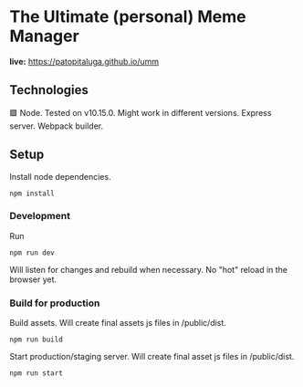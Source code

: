 # The Ultimate (personal) Meme Manager

**live:** https://patopitaluga.github.io/umm

## Technologies

🟩 Node. Tested on v10.15.0. Might work in different versions.
Express server. Webpack builder.

## Setup
Install node dependencies.
```
npm install
```

### Development
Run
```
npm run dev
```
Will listen for changes and rebuild when necessary. No "hot" reload in the browser yet.

### Build for production
Build assets. Will create final assets js files in /public/dist.
```
npm run build
```

Start production/staging server. Will create final asset js files in /public/dist.
```
npm run start
```
